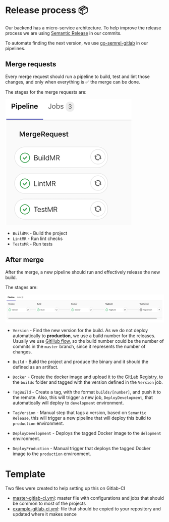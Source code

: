 Release process 📦
==================================

Our backend has a micro-service architecture. 
To help improve the release process we are using [Semantic Release](https://semantic-release.gitbook.io/semantic-release/) in our commits.

To automate finding the next version, we use [go-semrel-gitlab](https://juhani.gitlab.io/go-semrel-gitlab/) in our pipelines.


## Merge requests

Every merge request should run a pipeline to build, test and lint those changes, and only when everything is ✅ the merge can be done. 

The stages for the merge requests are:

![Merge request](./assets/merge_request.png)

- `BuildMR` - Build the project
- `LintMR` - Run lint checks
- `TestsMR` - Run tests 


## After merge

After the merge, a new pipeline should run and effectively release the new build.

The stages are: 

![Merge request](./assets/merged.png)

- `Version` - Find the new version for the build. As we do not deploy automatically to **production**, we use a build number for the releases. Usually we use [GitHub flow](https://guides.github.com/introduction/flow/), so the build number could be the number of commits in the `master` branch, since it represents the number of changes.

- `Build` - Build the project and produce the binary and it should the defined as an artifact.

- `Docker` - Create the docker image and upload it to the GitLab Registry, to the `builds` folder and tagged with the version defined in the `Version` job.

- `TagBuild` - Create a tag, with the format `builds/[number]`, and push it to the remote. Also, this will trigger a new job, `DeployDevelopment`, that automatically will deploy to `development` environment.

- `TagVersion` - Manual step that tags a version, based on `Semantic Release`, this will trigger a new pipeline that will deploy this build to `production` environment.

- `DeployDevelopment` - Deploys the tagged Docker image to the `delopment` environment.

- `DeployProduction` - Manual trigger that deploys the tagged Docker image to the `production` environment.


# Template

Two files were created to help setting up this on Gitlab-CI 
- [master-gitlab-ci.yml](./templates/gitlab-ci/master-gitlab-ci.yml): master file with configurations and jobs that should be common to most of the projects
- [example-gitlab-ci.yml](./templates/gitlab-ci/example-gitlab-ci.yml): file that should be copied to your repository and updated where it makes sence 